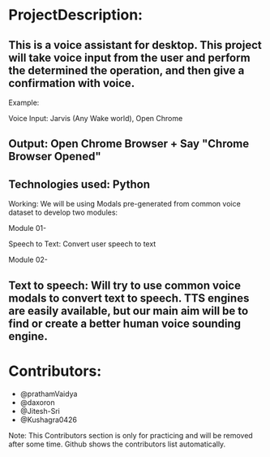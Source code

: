 # ProjectDescription:

This is a voice assistant for desktop.
This project will take voice input from the user and perform the determined the operation, and then give a confirmation with voice.
-----------------------------------------------------------------------------------------------------------------------------------------------------------------------------------
Example:

Voice Input: Jarvis (Any Wake world), Open Chrome 

Output: Open Chrome Browser + Say "Chrome Browser Opened"
-----------------------------------------------------------------------------------------------------------------------------------------------------------------------------------
Technologies used: Python
-----------------------------------------------------------------------------------------------------------------------------------------------------------------------------------
Working: We will be using Modals pre-generated from common voice dataset to develop two modules:

Module 01-

Speech to Text:  Convert user speech to text

Module 02-

Text to speech: Will try to use common voice modals to convert text to speech. TTS engines are easily available, but our main aim will be to find or create a better human voice sounding engine.
-----------------------------------------------------------------------------------------------------------------------------------------------------------------------------------
# Contributors:

+ @prathamVaidya
+ @daxoron
+ @Jitesh-Sri
+ @Kushagra0426





Note: This Contributors section is only for practicing and will be removed after some time. Github shows the contributors list automatically.
